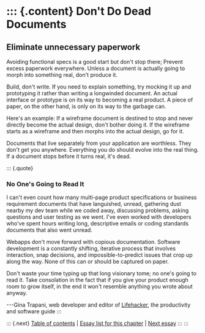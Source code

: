 ::: {.content}
Don\'t Do Dead Documents
========================

Eliminate unnecessary paperwork
-------------------------------

Avoiding functional specs is a good start but don\'t stop there; Prevent
excess paperwork everywhere. Unless a document is actually going to
morph into something real, don\'t produce it.

Build, don\'t write. If you need to explain something, try mocking it up
and prototyping it rather than writing a longwinded document. An actual
interface or prototype is on its way to becoming a real product. A piece
of paper, on the other hand, is only on its way to the garbage can.

Here\'s an example: If a wireframe document is destined to stop and
never directly become the actual design, don\'t bother doing it. If the
wireframe starts as a wireframe and then morphs into the actual design,
go for it.

Documents that live separately from your application are worthless. They
don\'t get you anywhere. Everything you do should evolve into the real
thing. If a document stops before it turns real, it\'s dead.

::: {.quote}
### No One\'s Going to Read It

I can\'t even count how many multi-page product specifications or
business requirement documents that have languished, unread, gathering
dust nearby my dev team while we coded away, discussing problems, asking
questions and user testing as we went. I\'ve even worked with developers
who\'ve spent hours writing long, descriptive emails or coding standards
documents that also went unread.

Webapps don\'t move forward with copious documentation. Software
development is a constantly shifting, iterative process that involves
interaction, snap decisions, and impossible-to-predict issues that crop
up along the way. None of this can or should be captured on paper.

Don\'t waste your time typing up that long visionary tome; no one\'s
going to read it. Take consolation in the fact that if you give your
product enough room to grow itself, in the end it won\'t resemble
anything you wrote about anyway.

---Gina Trapani, web developer and editor of
[Lifehacker](http://www.lifehacker.com/), the productivity and software
guide
:::

::: {.next}
[Table of contents](toc.php) \| [Essay list for this
chapter](toc.php#ch11) \| [Next essay](ch11_Tell_Me_a_Quick_Story.php)
:::
:::
